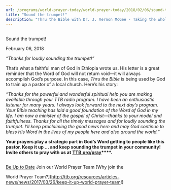 ```yaml
---
url: /programs/world-prayer-today/world-prayer-today/2018/02/06/sound-the-trumpet!
title: "Sound the trumpet!"
description: "Thru the Bible with Dr. J. Vernon McGee - Taking the whole Word to the whole world"
---
```







## 
 Sound the trumpet!


February 06, 2018




*“Thanks for loudly sounding the trumpet!”*


That’s what a faithful man of God in Ethiopia wrote us. His letter is a great reminder that the Word of God will not return void—it will always accomplish God’s purpose. In this case, *Thru the Bible* is being used by God to train up a pastor of a local church. Here’s his story: 


*“Thanks for the powerful and wonderful spiritual help you are making available through your TTB radio program. I have been an enthusiastic listener for many years. I always look forward to the next day’s program. Your Bible teaching has laid a good foundation of the Word of God in my life. I am now a minister of the gospel of Christ—thanks to your model and faithfulness. Thanks for all the timely messages and for loudly sounding the trumpet. I’ll keep proclaiming the good news here and may God continue to bless His Word in the lives of my people here and also around the world.”*


**Your prayers play a strategic part in God’s Word getting to people like this pastor. Keep it up … and keep sounding the trumpet in your community! Invite others to pray with us at** **[**TTB.org/pray**](http://www.TTB.org/pray)****.**







## 




[Be Up to Date](http://feeds.feedburner.com/WorldPrayerToday "World Prayer Today RSS Feed")
Join our World Prayer Team
[Why join the  

World Prayer Team?](http://ttb.org/resources/articles-news/news/2017/03/26/keep-it-up-world-prayer-team!)




